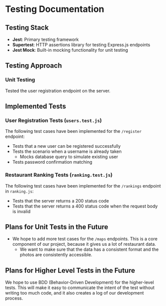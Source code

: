 # Testing Documentation

## Testing Stack
- **Jest**: Primary testing framework
- **Supertest**: HTTP assertions library for testing Express.js endpoints
- **Jest Mock**: Built-in mocking functionality for unit testing

## Testing Approach

### Unit Testing
Tested the user registration endpoint on the server.

## Implemented Tests
### User Registration Tests (`users.test.js`)
The following test cases have been implemented for the `/register` endpoint:
- Tests that a new user can be registered successfully
- Tests the scenario when a username is already taken
    - Mocks database query to simulate existing user
- Tests password confirmation matching

### Restaurant Ranking Tests (`ranking.test.js`)
The following test cases have been implemented for the `/rankings` endpoint in `ranking.js`:
- Tests that the server returns a 200 status code
- Tests that the server returns a 400 status code when the request body is invalid

## Plans for Unit Tests in the Future
- We hope to add more test cases for the `/maps` endpoints. This is a core component of our project, because it gives us a lot of restaurant data.
  - We want to make sure that the data has a consistent format and the photos are consistently accessible.

## Plans for Higher Level Tests in the Future
We hope to use BDD (Behavior-Driven Development) for the higher-level tests. This will make it easy to communicate the intent of the test without writing too much code, and it also creates a log of our development process.